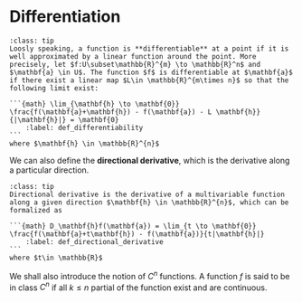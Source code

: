 # Differentiation

````{admonition} **Definition (Differentiability)** 
:class: tip
Loosly speaking, a function is **differentiable** at a point if it is well approximated by a linear function around the point. More precisely, let $f:U\subset\mathbb{R}^{m} \to \mathbb{R}^n$ and $\mathbf{a} \in U$. The function $f$ is differentiable at $\mathbf{a}$ if there exist a linear map $L\in \mathbb{R}^{m\times n}$ so that the following limit exist:

```{math} \lim_{\mathbf{h} \to \mathbf{0}} \frac{f(\mathbf{a}+\mathbf{h}) - f(\mathbf{a}) - L \mathbf{h}}{|\mathbf{h}|} = \mathbf{0}
    :label: def_differentiability
```
where $\mathbf{h} \in \mathbb{R}^{n}$
````

We can also define the **directional derivative**, which is the derivative along a particular direction. 

````{admonition} **Definition (Directional Derivative)** 
:class: tip
Directional derivative is the derivative of a multivariable function along a given direction $\mathbf{h} \in \mathbb{R}^{n}$, which can be formalized as 

```{math} D_\mathbf{h}f(\mathbf{a}) = \lim_{t \to \mathbf{0}} \frac{f(\mathbf{a}+t\mathbf{h}) - f(\mathbf{a})}{t|\mathbf{h}|} 
    :label: def_directional_derivative
```
where $t\in \mathbb{R}$
````

We shall also introduce the notion of $C^{n}$ functions. A function $f$ is said to be in class $C^{n}$ if all $k\leq n$ partial of the function exist and are continuous.